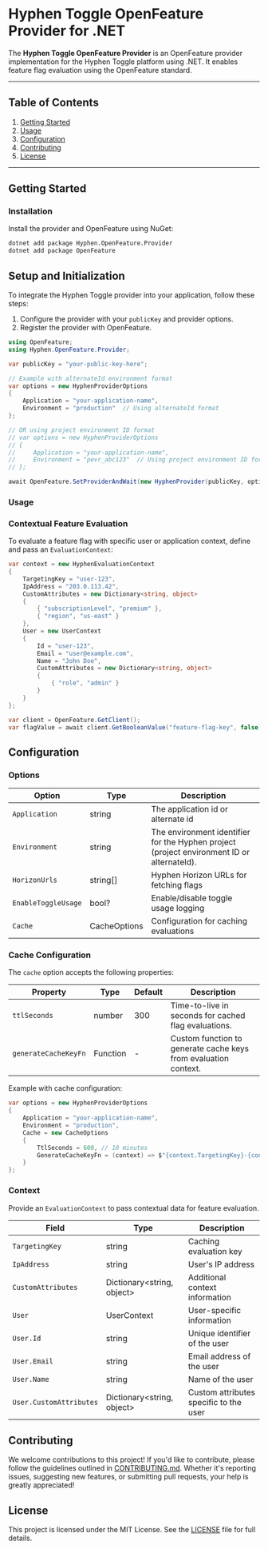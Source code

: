 # Hyphen Toggle OpenFeature Provider for .NET

The **Hyphen Toggle OpenFeature Provider** is an OpenFeature provider implementation for the Hyphen Toggle platform using .NET. It enables feature flag evaluation using the OpenFeature standard.

---

## Table of Contents

1. [Getting Started](#getting-started)
2. [Usage](#usage)
3. [Configuration](#configuration)
4. [Contributing](#contributing)
5. [License](#license)

---

## Getting Started

### Installation

Install the provider and OpenFeature using NuGet:

```bash
dotnet add package Hyphen.OpenFeature.Provider
dotnet add package OpenFeature
```

## Setup and Initialization

To integrate the Hyphen Toggle provider into your application, follow these steps:

1. Configure the provider with your `publicKey` and provider options.
2. Register the provider with OpenFeature.

```csharp
using OpenFeature;
using Hyphen.OpenFeature.Provider;

var publicKey = "your-public-key-here";

// Example with alternateId environment format
var options = new HyphenProviderOptions
{
    Application = "your-application-name",
    Environment = "production"  // Using alternateId format
};

// OR using project environment ID format
// var options = new HyphenProviderOptions
// {
//     Application = "your-application-name",
//     Environment = "pevr_abc123"  // Using project environment ID format
// };

await OpenFeature.SetProviderAndWait(new HyphenProvider(publicKey, options));
```

### Usage

### Contextual Feature Evaluation

To evaluate a feature flag with specific user or application context, define and pass an `EvaluationContext`:

```csharp
var context = new HyphenEvaluationContext
{
    TargetingKey = "user-123",
    IpAddress = "203.0.113.42",
    CustomAttributes = new Dictionary<string, object>
    {
        { "subscriptionLevel", "premium" },
        { "region", "us-east" }
    },
    User = new UserContext
    {
        Id = "user-123",
        Email = "user@example.com",
        Name = "John Doe",
        CustomAttributes = new Dictionary<string, object>
        {
            { "role", "admin" }
        }
    }
};

var client = OpenFeature.GetClient();
var flagValue = await client.GetBooleanValue("feature-flag-key", false, context);
```

## Configuration

### Options

| Option              | Type      | Description                                     |
|--------------------|-----------|-------------------------------------------------|
| `Application`      | string    | The application id or alternate id              |
| `Environment`      | string    | The environment identifier for the Hyphen project (project environment ID or alternateId). |
| `HorizonUrls`      | string[]  | Hyphen Horizon URLs for fetching flags         |
| `EnableToggleUsage`| bool?     | Enable/disable toggle usage logging            |
| `Cache`            | CacheOptions | Configuration for caching evaluations        |

### Cache Configuration

The `cache` option accepts the following properties:

| Property              | Type       | Default | Description                                                    |
|----------------------|------------|---------|----------------------------------------------------------------|
| `ttlSeconds`         | number     | 300     | Time-to-live in seconds for cached flag evaluations.           |
| `generateCacheKeyFn` | Function   | -       | Custom function to generate cache keys from evaluation context. |

Example with cache configuration:

```csharp
var options = new HyphenProviderOptions
{
    Application = "your-application-name",
    Environment = "production",
    Cache = new CacheOptions
    {
        TtlSeconds = 600, // 10 minutes
        GenerateCacheKeyFn = (context) => $"{context.TargetingKey}-{context.User?.Id}"
    }
};
```

### Context

Provide an `EvaluationContext` to pass contextual data for feature evaluation.

| Field               | Type                           | Description                    |
|-------------------|--------------------------------|--------------------------------|
| `TargetingKey`    | string                         | Caching evaluation key        |
| `IpAddress`       | string                         | User's IP address             |
| `CustomAttributes`| Dictionary<string, object>     | Additional context information |
| `User`            | UserContext                    | User-specific information     |
| `User.Id`         | string                         | Unique identifier of the user |
| `User.Email`      | string                         | Email address of the user |
| `User.Name`       | string                         | Name of the user |
| `User.CustomAttributes` | Dictionary<string, object>  | Custom attributes specific to the user |


## Contributing

We welcome contributions to this project! If you'd like to contribute, please follow the guidelines outlined in [CONTRIBUTING.md](CONTRIBUTING.md). Whether it's reporting issues, suggesting new features, or submitting pull requests, your help is greatly appreciated!

## License

This project is licensed under the MIT License. See the [LICENSE](LICENSE) file for full details.
